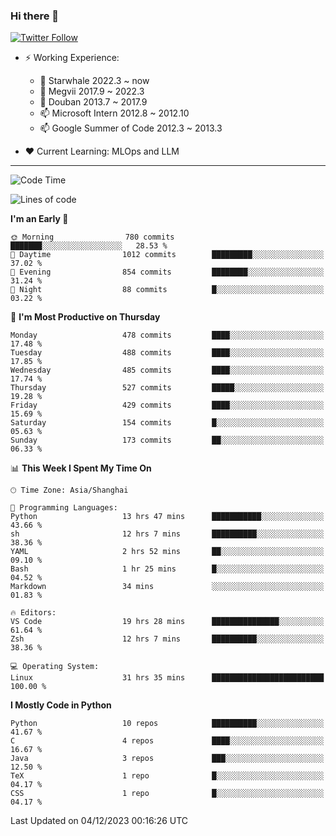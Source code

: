 ### Hi there 👋

[![Twitter Follow](https://img.shields.io/twitter/follow/tianweidut?style=social)](https://twitter.com/tianweidut)

- ⚡ Working Experience:
  - 🔭 Starwhale 2022.3 ~ now
  - 🌱 Megvii 2017.9 ~ 2022.3
  - 🌱 Douban 2013.7 ~ 2017.9
  - 📫 Microsoft Intern 2012.8 ~ 2012.10
  - 📫 Google Summer of Code 2012.3 ~ 2013.3

- ❤️ Current Learning: MLOps and LLM

---
<!--START_SECTION:waka-->
![Code Time](http://img.shields.io/badge/Code%20Time-4%2C749%20hrs%209%20mins-blue)

![Lines of code](https://img.shields.io/badge/From%20Hello%20World%20I%27ve%20Written-1.5%20million%20lines%20of%20code-blue)

**I'm an Early 🐤** 

```text
🌞 Morning                780 commits         ███████░░░░░░░░░░░░░░░░░░   28.53 % 
🌆 Daytime                1012 commits        █████████░░░░░░░░░░░░░░░░   37.02 % 
🌃 Evening                854 commits         ████████░░░░░░░░░░░░░░░░░   31.24 % 
🌙 Night                  88 commits          █░░░░░░░░░░░░░░░░░░░░░░░░   03.22 % 
```
📅 **I'm Most Productive on Thursday** 

```text
Monday                   478 commits         ████░░░░░░░░░░░░░░░░░░░░░   17.48 % 
Tuesday                  488 commits         ████░░░░░░░░░░░░░░░░░░░░░   17.85 % 
Wednesday                485 commits         ████░░░░░░░░░░░░░░░░░░░░░   17.74 % 
Thursday                 527 commits         █████░░░░░░░░░░░░░░░░░░░░   19.28 % 
Friday                   429 commits         ████░░░░░░░░░░░░░░░░░░░░░   15.69 % 
Saturday                 154 commits         █░░░░░░░░░░░░░░░░░░░░░░░░   05.63 % 
Sunday                   173 commits         ██░░░░░░░░░░░░░░░░░░░░░░░   06.33 % 
```


📊 **This Week I Spent My Time On** 

```text
🕑︎ Time Zone: Asia/Shanghai

💬 Programming Languages: 
Python                   13 hrs 47 mins      ███████████░░░░░░░░░░░░░░   43.66 % 
sh                       12 hrs 7 mins       ██████████░░░░░░░░░░░░░░░   38.36 % 
YAML                     2 hrs 52 mins       ██░░░░░░░░░░░░░░░░░░░░░░░   09.10 % 
Bash                     1 hr 25 mins        █░░░░░░░░░░░░░░░░░░░░░░░░   04.52 % 
Markdown                 34 mins             ░░░░░░░░░░░░░░░░░░░░░░░░░   01.83 % 

🔥 Editors: 
VS Code                  19 hrs 28 mins      ███████████████░░░░░░░░░░   61.64 % 
Zsh                      12 hrs 7 mins       ██████████░░░░░░░░░░░░░░░   38.36 % 

💻 Operating System: 
Linux                    31 hrs 35 mins      █████████████████████████   100.00 % 
```

**I Mostly Code in Python** 

```text
Python                   10 repos            ██████████░░░░░░░░░░░░░░░   41.67 % 
C                        4 repos             ████░░░░░░░░░░░░░░░░░░░░░   16.67 % 
Java                     3 repos             ███░░░░░░░░░░░░░░░░░░░░░░   12.50 % 
TeX                      1 repo              █░░░░░░░░░░░░░░░░░░░░░░░░   04.17 % 
CSS                      1 repo              █░░░░░░░░░░░░░░░░░░░░░░░░   04.17 % 
```




 Last Updated on 04/12/2023 00:16:26 UTC
<!--END_SECTION:waka-->
